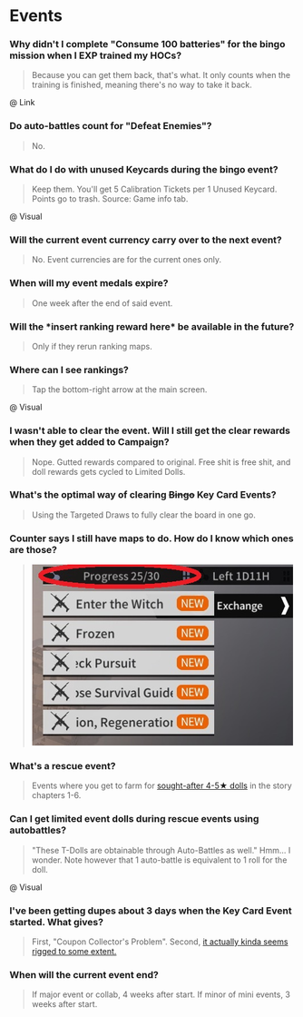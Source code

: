 # Events

### Why didn't I complete "Consume 100 batteries" for the bingo mission when I EXP trained my HOCs?

> Because you can get them back, that's what. It only counts when the training is finished, meaning there's no way to take it back.

@ Link

### Do auto-battles count for "Defeat Enemies"?

> No.

### What do I do with unused Keycards during the bingo event?

> Keep them. You'll get 5 Calibration Tickets per 1 Unused Keycard. Points go to trash. Source: Game info tab.

@ Visual

### Will the current event currency carry over to the next event?

> No. Event currencies are for the current ones only.

### When will my event medals expire?

> One week after the end of said event.

### Will the \*insert ranking reward here* be available in the future?

> Only if they rerun ranking maps.

### Where can I see rankings?

> Tap the bottom-right arrow at the main screen.

@ Visual

### I wasn't able to clear the event. Will I still get the clear rewards when they get added to Campaign?

> Nope. Gutted rewards compared to original. Free shit is free shit, and doll rewards gets cycled to Limited Dolls.

### What's the optimal way of clearing ~~Bingo~~ Key Card Events?

> Using the Targeted Draws to fully clear the board in one go.

<!-- 
### I want to get ready for the next event. Are there any guides here?

> [There's this for starters.](https://drive.google.com/drive/folders/1YSG70y6NYm9E0rnOOvu5-xIC4yigCnU_) 
-->

### Counter says I still have maps to do. How do I know which ones are those?

> ![](/GFL/assets/images/StoryProgress.png "Tap the encircled counter to see the remaining maps")

### What's a rescue event?

> Events where you get to farm for [sought-after 4-5★ dolls](/GFL/tdolls#is-there-a-comprehensive-list-of-limited-event-dolls) in the story chapters 1-6.

### Can I get limited event dolls during rescue events using autobattles?

> "These T-Dolls are obtainable through Auto-Battles as well." Hmm... I wonder. Note however that 1 auto-battle is equivalent to 1 roll for the doll.

@ Visual

### I've been getting dupes about 3 days when the Key Card Event started. What gives?

> First, "Coupon Collector's Problem". Second, [it actually kinda seems rigged to some extent.](https://old.reddit.com/r/girlsfrontline/comments/o5hpk4/weekly_commanders_lounge_june_22_2021/h2pa27f/)

### When will the current event end?

> If major event or collab, 4 weeks after start. If minor of mini events, 3 weeks after start.